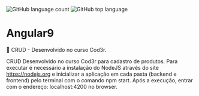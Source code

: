 ![GitHub language count](https://img.shields.io/github/languages/count/otavioeiji/angular9)
![GitHub top language](https://img.shields.io/github/languages/top/otavioeiji/angular9)

# Angular9
:memo: CRUD - Desenvolvido no curso Cod3r.

CRUD Desenvolvido no curso Cod3r para cadastro de produtos.
Para executar é necessário a instalação do NodeJS através do site https://nodejs.org e inicializar a aplicação em cada pasta (backend e frontend) pelo terminal com o comando npm start.
Após a execução, entrar com o endereço: localhost:4200 no browser.


